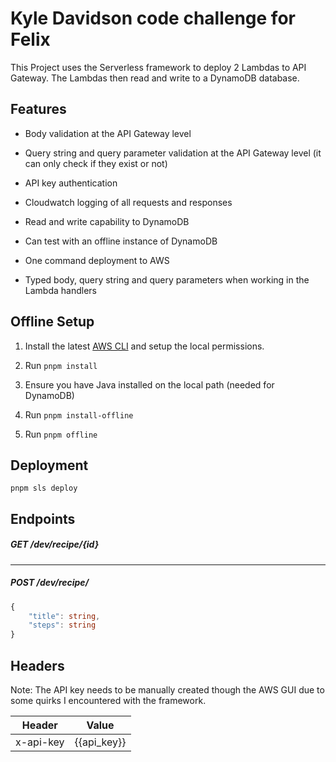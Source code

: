 # Kyle Davidson code challenge for Felix

This Project uses the Serverless framework to deploy 2 Lambdas to API Gateway. The Lambdas then read and write to a DynamoDB database.

## Features

- Body validation at the API Gateway level

- Query string and query parameter validation at the API Gateway level (it can only check if they exist or not)

- API key authentication

- Cloudwatch logging of all requests and responses

- Read and write capability to DynamoDB

- Can test with an offline instance of DynamoDB

- One command deployment to AWS

- Typed body, query string and query parameters when working in the Lambda handlers

## Offline Setup

1. Install the latest [AWS CLI](https://docs.aws.amazon.com/cli/latest/userguide/getting-started-install.html) and setup the local permissions.

2. Run `pnpm install`

3. Ensure you have Java installed on the local path (needed for DynamoDB)

4. Run `pnpm install-offline`

5. Run `pnpm offline`

## Deployment

`pnpm sls deploy`

## Endpoints

##### GET /dev/recipe/{id}

---

##### POST /dev/recipe/

```typescript
{
    "title": string,
    "steps": string
}
```

## Headers

Note: The API key needs to be manually created though the AWS GUI due to some quirks I encountered with the framework.

| Header    | Value       |
| --------- | ----------- |
| x-api-key | {{api_key}} |

